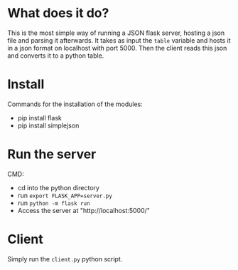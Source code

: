 # What does it do?
This is the most simple way of running a JSON flask server, hosting a json file and parsing it afterwards.
It takes as input the `table` variable and hosts it in a json format on localhost with port 5000. Then the client reads this json and converts it to a python table.

# Install
Commands for the installation of the modules:
- pip install flask
- pip install simplejson

# Run the server
CMD:
- cd into the python directory
- run `export FLASK_APP=server.py`
- run `python -m flask run`
- Access the server at "http://localhost:5000/"

# Client 
Simply run the `client.py` python script.

